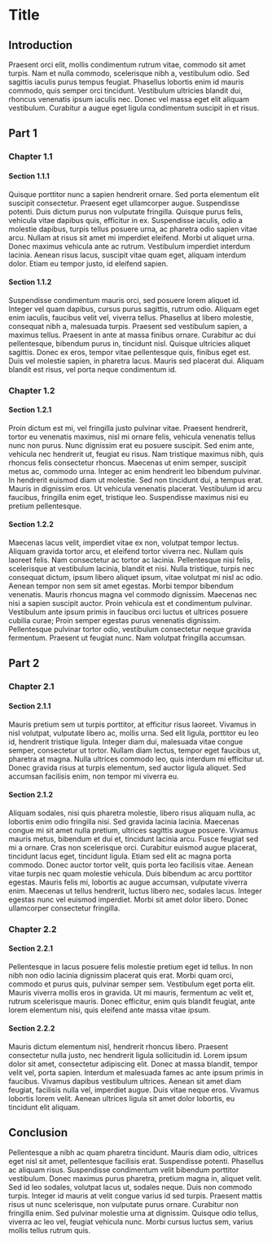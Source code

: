 <!-- example Markdown file -->

<!-- css style -->
<link rel="stylesheet" href="style.css">

<!-- render math to pdf -->
<script src="https://polyfill.io/v3/polyfill.min.js?features=es6"></script>
<script id="MathJax-script" async src="https://cdn.jsdelivr.net/npm/mathjax@3/es5/tex-mml-chtml.js"></script>
<script>
window.MathJax = {
  tex: {
    inlineMath: [['$', '$']],
    displayMath: [['$$', '$$']]
  }
};
</script>

<!-- toc script, add <plan></plan> in the document -->
<script src="javascript/toc.js" defer></script>

<!--  -->

<!-- Document start -->

# Title

<plan></plan>

## Introduction

Praesent orci elit, mollis condimentum rutrum vitae, commodo sit amet turpis. Nam et nulla commodo, scelerisque nibh a, vestibulum odio. Sed sagittis iaculis purus tempus feugiat. Phasellus lobortis enim id mauris commodo, quis semper orci tincidunt. Vestibulum ultricies blandit dui, rhoncus venenatis ipsum iaculis nec. Donec vel massa eget elit aliquam vestibulum. Curabitur a augue eget ligula condimentum suscipit in et risus.

## Part 1

### Chapter 1.1

#### Section 1.1.1

Quisque porttitor nunc a sapien hendrerit ornare. Sed porta elementum elit suscipit consectetur. Praesent eget ullamcorper augue. Suspendisse potenti. Duis dictum purus non vulputate fringilla. Quisque purus felis, vehicula vitae dapibus quis, efficitur in ex. Suspendisse iaculis, odio a molestie dapibus, turpis tellus posuere urna, ac pharetra odio sapien vitae arcu. Nullam at risus sit amet mi imperdiet eleifend. Morbi ut aliquet urna. Donec maximus vehicula ante ac rutrum. Vestibulum imperdiet interdum lacinia. Aenean risus lacus, suscipit vitae quam eget, aliquam interdum dolor. Etiam eu tempor justo, id eleifend sapien.

#### Section 1.1.2

Suspendisse condimentum mauris orci, sed posuere lorem aliquet id. Integer vel quam dapibus, cursus purus sagittis, rutrum odio. Aliquam eget enim iaculis, faucibus velit vel, viverra tellus. Phasellus at libero molestie, consequat nibh a, malesuada turpis. Praesent sed vestibulum sapien, a maximus tellus. Praesent in ante at massa finibus ornare. Curabitur ac dui pellentesque, bibendum purus in, tincidunt nisl. Quisque ultricies aliquet sagittis. Donec ex eros, tempor vitae pellentesque quis, finibus eget est. Duis vel molestie sapien, in pharetra lacus. Mauris sed placerat dui. Aliquam blandit est risus, vel porta neque condimentum id.

### Chapter 1.2

#### Section 1.2.1

Proin dictum est mi, vel fringilla justo pulvinar vitae. Praesent hendrerit, tortor eu venenatis maximus, nisl mi ornare felis, vehicula venenatis tellus nunc non purus. Nunc dignissim erat eu posuere suscipit. Sed enim ante, vehicula nec hendrerit ut, feugiat eu risus. Nam tristique maximus nibh, quis rhoncus felis consectetur rhoncus. Maecenas ut enim semper, suscipit metus ac, commodo urna. Integer ac enim hendrerit leo bibendum pulvinar. In hendrerit euismod diam ut molestie. Sed non tincidunt dui, a tempus erat. Mauris in dignissim eros. Ut vehicula venenatis placerat. Vestibulum id arcu faucibus, fringilla enim eget, tristique leo. Suspendisse maximus nisi eu pretium pellentesque.

#### Section 1.2.2

Maecenas lacus velit, imperdiet vitae ex non, volutpat tempor lectus. Aliquam gravida tortor arcu, et eleifend tortor viverra nec. Nullam quis laoreet felis. Nam consectetur ac tortor ac lacinia. Pellentesque nisi felis, scelerisque at vestibulum lacinia, blandit et nisi. Nulla tristique, turpis nec consequat dictum, ipsum libero aliquet ipsum, vitae volutpat mi nisl ac odio. Aenean tempor non sem sit amet egestas. Morbi tempor bibendum venenatis. Mauris rhoncus magna vel commodo dignissim. Maecenas nec nisi a sapien suscipit auctor. Proin vehicula est et condimentum pulvinar. Vestibulum ante ipsum primis in faucibus orci luctus et ultrices posuere cubilia curae; Proin semper egestas purus venenatis dignissim. Pellentesque pulvinar tortor odio, vestibulum consectetur neque gravida fermentum. Praesent ut feugiat nunc. Nam volutpat fringilla accumsan.

## Part 2

### Chapter 2.1

#### Section 2.1.1

Mauris pretium sem ut turpis porttitor, at efficitur risus laoreet. Vivamus in nisl volutpat, vulputate libero ac, mollis urna. Sed elit ligula, porttitor eu leo id, hendrerit tristique ligula. Integer diam dui, malesuada vitae congue semper, consectetur ut tortor. Nullam diam lectus, tempor eget faucibus ut, pharetra at magna. Nulla ultrices commodo leo, quis interdum mi efficitur ut. Donec gravida risus at turpis elementum, sed auctor ligula aliquet. Sed accumsan facilisis enim, non tempor mi viverra eu.

#### Section 2.1.2

Aliquam sodales, nisi quis pharetra molestie, libero risus aliquam nulla, ac lobortis enim odio fringilla nisi. Sed gravida lacinia lacinia. Maecenas congue mi sit amet nulla pretium, ultrices sagittis augue posuere. Vivamus mauris metus, bibendum et dui et, tincidunt lacinia arcu. Fusce feugiat sed mi a ornare. Cras non scelerisque orci. Curabitur euismod augue placerat, tincidunt lacus eget, tincidunt ligula. Etiam sed elit ac magna porta commodo. Donec auctor tortor velit, quis porta leo facilisis vitae. Aenean vitae turpis nec quam molestie vehicula. Duis bibendum ac arcu porttitor egestas. Mauris felis mi, lobortis ac augue accumsan, vulputate viverra enim. Maecenas ut tellus hendrerit, luctus libero nec, sodales lacus. Integer egestas nunc vel euismod imperdiet. Morbi sit amet dolor libero. Donec ullamcorper consectetur fringilla.

### Chapter 2.2

#### Section 2.2.1

Pellentesque in lacus posuere felis molestie pretium eget id tellus. In non nibh non odio lacinia dignissim placerat quis erat. Morbi quam orci, commodo et purus quis, pulvinar semper sem. Vestibulum eget porta elit. Mauris viverra mollis eros in gravida. Ut mi mauris, fermentum ac velit et, rutrum scelerisque mauris. Donec efficitur, enim quis blandit feugiat, ante lorem elementum nisi, quis eleifend ante massa vitae ipsum.

#### Section 2.2.2

Mauris dictum elementum nisl, hendrerit rhoncus libero. Praesent consectetur nulla justo, nec hendrerit ligula sollicitudin id. Lorem ipsum dolor sit amet, consectetur adipiscing elit. Donec at massa blandit, tempor velit vel, porta sapien. Interdum et malesuada fames ac ante ipsum primis in faucibus. Vivamus dapibus vestibulum ultrices. Aenean sit amet diam feugiat, facilisis nulla vel, imperdiet augue. Duis vitae neque eros. Vivamus lobortis lorem velit. Aenean ultrices ligula sit amet dolor lobortis, eu tincidunt elit aliquam.

## Conclusion

Pellentesque a nibh ac quam pharetra tincidunt. Mauris diam odio, ultrices eget nisl sit amet, pellentesque facilisis erat. Suspendisse potenti. Phasellus ac aliquam risus. Suspendisse condimentum velit bibendum porttitor vestibulum. Donec maximus purus pharetra, pretium magna in, aliquet velit. Sed id leo sodales, volutpat lacus ut, sodales neque. Duis non commodo turpis. Integer id mauris at velit congue varius id sed turpis. Praesent mattis risus ut nunc scelerisque, non vulputate purus ornare. Curabitur non fringilla enim. Sed pulvinar molestie urna at dignissim. Quisque odio tellus, viverra ac leo vel, feugiat vehicula nunc. Morbi cursus luctus sem, varius mollis tellus rutrum quis.

